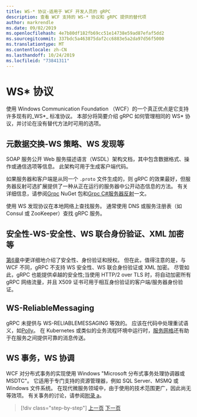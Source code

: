 ```yaml
---
title: WS-* 协议-适用于 WCF 开发人员的 gRPC
description: 查看 WCF 支持的 WS-* 协议和 gRPC 提供的替代项
author: markrendle
ms.date: 09/02/2019
ms.openlocfilehash: 4e7b80df182fb69cc51e14738e59ad87efaf5dd2
ms.sourcegitcommit: 337bdc5a463875daf2cc6883e5a2da97d56f5000
ms.translationtype: MT
ms.contentlocale: zh-CN
ms.lasthandoff: 10/24/2019
ms.locfileid: "73841311"
---
```

# <a name="ws--protocols"></a>WS\* 协议

使用 Windows Communication Foundation （WCF）的一个真正优点是它支持许多现有的_WS\*_ 标准协议。 本部分将简要介绍 gRPC 如何管理相同的 WS\* 协议，并讨论在没有替代方法时可用的选项。

## <a name="metadata-exchange---ws-policy-ws-discovery-and-so-on"></a>元数据交换-WS 策略、WS 发现等

SOAP 服务公开 Web 服务描述语言（WSDL）架构文档，其中包含数据格式、操作或通信选项等信息。 此架构可用于生成客户端代码。

如果服务器和客户端是从同一个 `.proto` 文件生成的，则 gRPC 的效果最好，但服务器反射可选扩展提供了一种从正在运行的服务器中公开动态信息的方法。 有关详细信息，请参阅[Grpc](https://nuget.org/packages/Grpc.Reflection) NuGet 包和[Grpc C#服务器反射](https://github.com/grpc/grpc/blob/master/doc/csharp/server_reflection.md)一文。

使用 WS 发现协议在本地网络上查找服务。 通常使用 DNS 或服务注册表（如 Consul 或 ZooKeeper）查找 gRPC 服务。

## <a name="security--ws-security-ws-federation-xml-encryption-and-so-on"></a>安全性-WS-安全性、WS 联合身份验证、XML 加密等

[第6章](security.md)中更详细地介绍了安全性、身份验证和授权。 但在此，值得注意的是，与 WCF 不同，gRPC 不支持 WS 安全性、WS 联合身份验证或 XML 加密。 尽管如此，gRPC 也能提供卓越的安全性;当使用 HTTP/2 over TLS 时，将自动加密所有 gRPC 网络流量，并且 X509 证书可用于相互身份验证的客户端/服务器身份验证。

## <a name="ws-reliablemessaging"></a>WS-ReliableMessaging

gRPC 未提供与 WS-RELIABLEMESSAGING 等效的。 应该在代码中处理重试语义，如[Polly](https://github.com/App-vNext/Polly)。 在 Kubernetes 或类似的业务流程环境中运行时，[服务网格](service-mesh.md)还有助于在服务之间提供可靠的消息传送。

## <a name="ws-transaction-ws-coordination"></a>WS 事务，WS 协调

WCF 对分布式事务的实现使用 Windows "Microsoft 分布式事务处理协调器或 MSDTC"。 它适用于专门支持的资源管理器，例如 SQL Server、MSMQ 或 Windows 文件系统。 在现代微服务领域中，由于使用的技术范围更广，因此尚无等效项。 有关事务的讨论，请参阅[附录 a](appendix.md)。

>[!div class="step-by-step"]
>[上一页](error-handling.md)
>[下一页](migrate-wcf-to-grpc.md)
